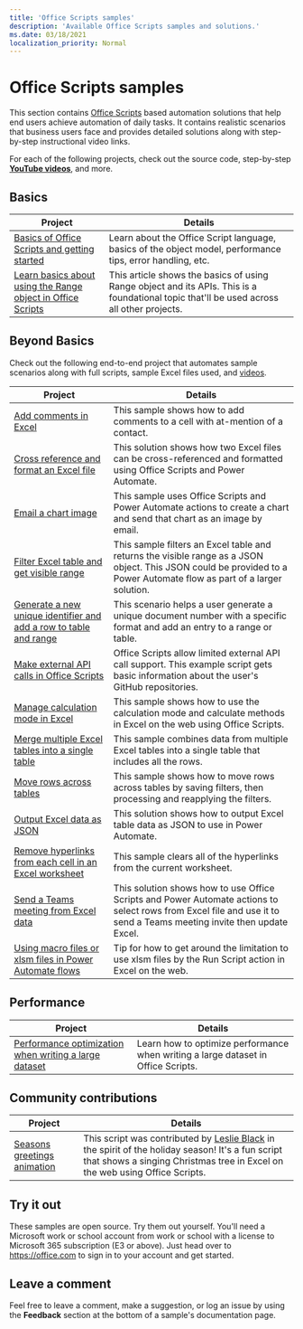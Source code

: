 ```yaml
---
title: 'Office Scripts samples'
description: 'Available Office Scripts samples and solutions.'
ms.date: 03/18/2021
localization_priority: Normal
---
```


# Office Scripts samples

This section contains [Office Scripts](../../overview/excel.md) based automation solutions that help end users achieve automation of daily tasks. It contains realistic scenarios that business users face and provides detailed solutions along with step-by-step instructional video links.

For each of the following projects, check out the source code, step-by-step [**YouTube videos**](https://www.youtube.com/playlist?list=PLr3zVPZrMOUMl88fs8uc2GGAePRnNe6m0), and more.

## Basics

| Project | Details |
|---------|---------|
| [Basics of Office Scripts and getting started](getting-started.md) | Learn about the Office Script language, basics of the object model, performance tips, error handling, etc. |
| [Learn basics about using the Range object in Office Scripts](range-basics.md) | This article shows the basics of using Range object and its APIs. This is a foundational topic that'll be used across all other projects. |

## Beyond Basics

Check out the following end-to-end project that automates sample scenarios along with full scripts, sample Excel files used, and [videos](https://www.youtube.com/playlist?list=PLr3zVPZrMOUMl88fs8uc2GGAePRnNe6m0).

| Project | Details |
|---------|---------|
| [Add comments in Excel](add-excel-comments.md) | This sample shows how to add comments to a cell with at-mention of a contact. |
| [Cross reference and format an Excel file](excel-cross-reference.md) | This solution shows how two Excel files can be cross-referenced and formatted using Office Scripts and Power Automate. |
| [Email a chart image](email-chart-image.md) | This sample uses Office Scripts and Power Automate actions to create a chart and send that chart as an image by email. |
| [Filter Excel table and get visible range](filter-table-get-visible-range.md) | This sample filters an Excel table and returns the visible range as a JSON object. This JSON could be provided to a Power Automate flow as part of a larger solution. |
| [Generate a new unique identifier and add a row to table and range](document-number-generator.md)  | This scenario helps a user generate a unique document number with a specific format and add an entry to a range or table. |
| [Make external API calls in Office Scripts](external-calls.md) | Office Scripts allow limited external API call support. This example script gets basic information about the user's GitHub repositories. |
| [Manage calculation mode in Excel](excel-calculation.md) | This sample shows how to use the calculation mode and calculate methods in Excel on the web using Office Scripts. |
| [Merge multiple Excel tables into a single table](copy-tables-combine.md) | This sample combines data from multiple Excel tables into a single table that includes all the rows. |
| [Move rows across tables](move-rows-across-tables.md) | This sample shows how to move rows across tables by saving filters, then processing and reapplying the filters. |
| [Output Excel data as JSON](get-table-data.md) | This solution shows how to output Excel table data as JSON to use in Power Automate. |
| [Remove hyperlinks from each cell in an Excel worksheet](remove-hyperlinks-from-cells.md) | This sample clears all of the hyperlinks from the current worksheet. |
| [Send a Teams meeting from Excel data](send-teams-invite-from-excel-data.md) | This solution shows how to use Office Scripts and Power Automate actions to select rows from Excel file and use it to send a Teams meeting invite then update Excel. |
| [Using macro files or xlsm files in Power Automate flows](macros-power-automate.md) | Tip for how to get around the limitation to use xlsm files by the Run Script action in Excel on the web. |

## Performance

| Project | Details |
|---------|---------|
| [Performance optimization when writing a large dataset](write-large-dataset.md) | Learn how to optimize performance when writing a large dataset in Office Scripts. |

## Community contributions

| Project | Details |
|---------|---------|
| [Seasons greetings animation](community-seasons-greetings.md) | This script was contributed by [Leslie Black](https://www.linkedin.com/in/lesblackconsultant/) in the spirit of the holiday season! It's a fun script that shows a singing Christmas tree in Excel on the web using Office Scripts. |

## Try it out

These samples are open source. Try them out yourself. You'll need a Microsoft work or school account from work or school with a license to Microsoft 365 subscription (E3 or above). Just head over to https://office.com to sign in to your account and get started.

## Leave a comment

Feel free to leave a comment, make a suggestion, or log an issue by using the **Feedback** section at the bottom of a sample's documentation page.
